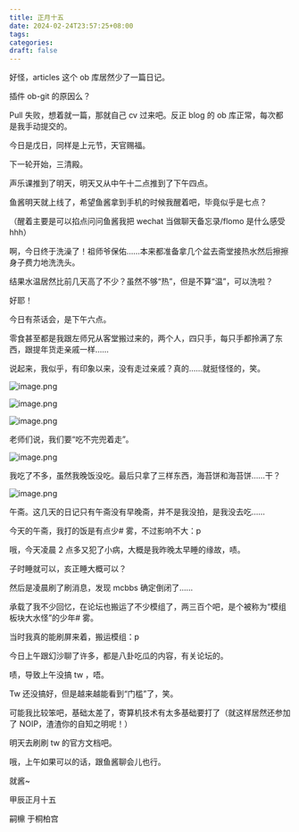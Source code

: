 ```yaml
---
title: 正月十五
date: 2024-02-24T23:57:25+08:00
tags: 
categories: 
draft: false
---
```

好怪，articles 这个 ob 库居然少了一篇日记。

插件 ob-git 的原因么？

Pull 失败，想着就一篇，那就自己 cv 过来吧。反正 blog 的 ob 库正常，每次都是我手动提交的。

今日是戊日，同样是上元节，天官赐福。

下一轮开始，三清殿。

声乐课推到了明天，明天又从中午十二点推到了下午四点。

鱼酱明天就上线了，希望鱼酱拿到手机的时候我醒着吧，毕竟似乎是七点？

（醒着主要是可以掐点问问鱼酱我把 wechat 当做聊天备忘录/flomo 是什么感受 hhh）

啊，今日终于洗澡了！祖师爷保佑……本来都准备拿几个盆去斋堂接热水然后擦擦身子费力地洗洗头。

结果水温居然比前几天高了不少？虽然不够“热”，但是不算“温”，可以洗啦？

好耶！

今日有茶话会，是下午六点。

零食甚至都是我跟左师兄从客堂搬过来的，两个人，四只手，每只手都拎满了东西，跟提年货走亲戚一样……

说起来，我似乎，有印象以来，没有走过亲戚？真的……就挺怪怪的，笑。

![image.png](https://cdn.jsdelivr.net/gh/luo029/blogimage@main/24%200224%202359%2021.png)

![image.png](https://cdn.jsdelivr.net/gh/luo029/blogimage@main/24%200224%202359%2032.png)

![image.png](https://cdn.jsdelivr.net/gh/luo029/blogimage@main/24%200224%202359%2044.png)

老师们说，我们要“吃不完兜着走”。

![image.png](https://cdn.jsdelivr.net/gh/luo029/blogimage@main/24%200225%200000%2020.png)

我吃了不多，虽然我晚饭没吃。最后只拿了三样东西，海苔饼和海苔饼……干？

![image.png](https://cdn.jsdelivr.net/gh/luo029/blogimage@main/24%200225%200001%2002.png)

午斋。这几天的日记只有午斋没有早晚斋，并不是我没拍，是我没去吃……

今天的午斋，我打的饭是有点少# 雾，不过影响不大：p

哦，今天凌晨 2 点多又犯了小病，大概是我昨晚太早睡的缘故，啧。

子时睡就可以，亥正睡大概可以？

然后是凌晨刷了刷消息，发现 mcbbs 确定倒闭了……

承载了我不少回忆，在论坛也搬运了不少模组了，两三百个吧，是个被称为“模组板块大水怪”的少年# 雾。

当时我真的能刷屏来着，搬运模组：p

今日上午跟幻沙聊了许多，都是八卦吃瓜的内容，有关论坛的。

啧，导致上午没搞 tw ，唔。

Tw 还没搞好，但是越来越能看到“门槛”了，笑。

可能我比较笨吧，基础太差了，寄算机技术有太多基础要打了（就这样居然还参加了 NOIP，渣渣你的自知之明呢！）

明天去刷刷 tw 的官方文档吧。

哦，上午如果可以的话，跟鱼酱聊会儿也行。

就酱~

甲辰正月十五

嗣檙 于桐柏宫